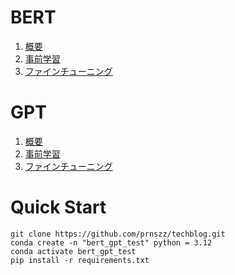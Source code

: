 # BERT  
1. [概要](./BERT/overview.ipynb)
2. [事前学習](./BERT/pre-training.ipynb)
3. [ファインチューニング](./BERT/fine-tuning.ipynb)

# GPT
1. [概要](./GPT/overview.ipynb)
2. [事前学習](./GPT/pre-training.ipynb)
3. [ファインチューニング](./GPT/fine-tuning.ipynb)

# Quick Start
```
git clone https://github.com/prnszz/techblog.git
conda create -n "bert_gpt_test" python = 3.12
conda activate bert_gpt_test
pip install -r requirements.txt
```